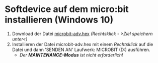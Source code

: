 # Softdevice auf dem micro:bit installieren (Windows 10)

1. Download der Datei [microbit-adv.hex](microbit-adv.hex) _(Rechtsklick - >Ziel speichern unter<)_
2. Installieren der Datei microbit-adv.hex mit einem _Rechtsklick_ auf die Datei und dann 'SENDEN AN' Laufwerk: MICROBIT (D:) ausführen.
    - _Der **MAINTENANCE-Modus** ist nicht erforderlich!_

